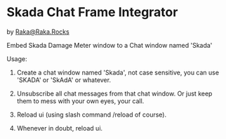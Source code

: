 Skada Chat Frame Integrator
=======
by Raka@Raka.Rocks

Embed Skada Damage Meter window to a Chat window named 'Skada'

Usage:

1. Create a chat window named 'Skada', not case sensitive, you can use 'SKADA' or 'SkAdA' or whatever.

2. Unsubscribe all chat messages from that chat window. Or just keep them to mess with your own eyes, your call.

3. Reload ui (using slash command /reload of course).

4. Whenever in doubt, reload ui.
